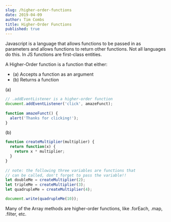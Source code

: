 ```yaml
---
slug: /higher-order-functions
date: 2019-04-09
author: Tim Combs
title: Higher-Order Functions
published: true
---
```


Javascript is a language that allows functions to be passed in as parameters and allows functions to return other functions. Not all languages do this. In JS functions are first-class entities.

A Higher-Order function is a function that either:
  - (a) Accepts a function as an argument
  - (b) Returns a function

(a)
```javascript
// .addEventListener is a higher-order function
document.addEventListener('click', amazeFunct);
  
function amazeFunct() {
  alert('Thanks for clicking!');
}
```  
(b)
```javascript
function createMultiplier(multiplier) {
  return function(x) {
    return x * multiplier;
  }
}
  
// note: the following three variables are functions that
// can be called, don't forget to pass the variable!!
let doubleMe = createMultiplier(2);
let tripleMe = createMultiplier(3);
let quadrupleMe = createMultiplier(4);

document.write(quadrupleMe(10));
```

Many of the Array methods are higher-order functions, like .forEach, .map, .filter, etc.